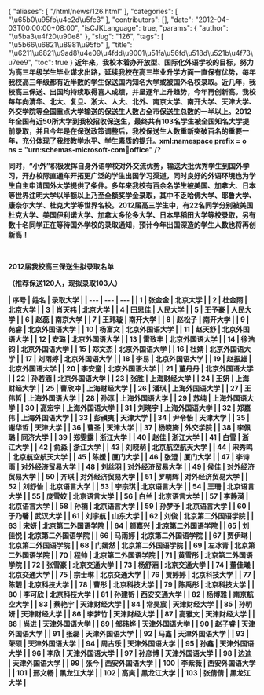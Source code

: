 {
    "aliases": [
        "/html/news/126.html"
    ],
    "categories": [
        "\u65b0\u95fb\u4e2d\u5fc3"
    ],
    "contributors": [],
    "date": "2012-04-03T00:00:00+08:00",
    "isCJKLanguage": true,
    "params": {
        "author": "\u5ba3\u4f20\u90e8"
    },
    "slug": "126",
    "tags": [
        "\u5b66\u6821\u8981\u95fb"
    ],
    "title": "\u6211\u6821\u9ad8\u4e09\u4fdd\u9001\u51fa\u56fd\u518d\u521b\u4f73\u7ee9",
    "toc": true
}
**近年来，我校本着办开放型、国际化外语学校的目标，努力为高三年级学生毕业谋求出路，延续我校在高三毕业升学方面一直保有优势，每年我校高三年级都有近半数的学生保送国内知名大学或被国外名校录取。近几年，我校高三保送、出国均持续取得喜人成绩，并呈逐年上升趋势，今年再创新高。我校每年向清华、北大、复旦、浙大、人大、北外、南京大学、南开大学、天津大学、外交学院等全国重点大学输送的保送生人数占全市保送生总数的一半以上。2012年全国有近50所大学到我校招收保送生，最终共有103名学生被全国知名大学提前录取，并且今年是在保送政策调整后，我校保送生人数重新突破百名的重要一年，充分体现了我校教学水平、学生素质的提升。xml:namespace prefix = o ns = "urn:schemas-microsoft-com:office:office" /?**

**同时，“小外”积极发挥自身外语学校对外交流优势，输送大批优秀学生到国外学习，开办校际直通车开拓更广泛的学生出国学习渠道，同时良好的外语环境也为学生自主申请国外大学提供了条件。多年来我校有百余名学生被美国、加拿大、日本等世界注明大学以半额以上乃至全额奖学金录取，其中不乏哈佛大学、耶鲁大学、康奈尔大学、杜克大学等世界名校。2012届高三学生中，有22名同学分别被美国杜克大学、美国伊利诺大学、加拿大多伦多大学、日本早稻田大学等校录取，另有数十名同学正在等待国外学校的录取通知，预计今年出国深造的学生人数也将再创新高！**

  

**2012届我校高三保送生拟录取名单**

**（推荐保送120人，现拟录取103人）**

 **| **序号** | **姓名** | **录取大学** |
| --- | --- | --- |
| **1** | **张金金** | **北京大学** |
| **2** | **杜金雨** | **北京大学** |
| **3** | **肖天祎** | **北京大学** |
| **4** | **田思佳** | **人民大学** |
| **5** | **王予豪** | **人民大学** |
| **6** | **赵蕊** | **南京大学** |
| **7** | **王玮璇** | **南开大学** |
| **8** | **赵松子** | **南开大学** |
| **9** | **苑睿** | **北京外国语大学** |
| **10** | **杨富文** | **北京外国语大学** |
| **11** | **赵天舒** | **北京外国语大学** |
| **12** | **安璐** | **北京外国语大学** |
| **13** | **雷致丰** | **北京外国语大学** |
| **14** | **徐浩钧** | **北京外国语大学** |
| **15** | **郑文杰** | **北京外国语大学** |
| **16** | **杜婧** | **北京外国语大学** |
| **17** | **刘雨婷** | **北京外国语大学** |
| **18** | **李易** | **北京外国语大学** |
| **19** | **赵振雄** | **北京外国语大学** |
| **20** | **李安童** | **北京外国语大学** |
| **21** | **董丹丹** | **北京外国语大学** |
| **22** | **孙若涵** | **北京外国语大学** |
| **23** | **张胜** | **上海财经大学** |
| **24** | **王妍** | **上海财经大学** |
| **25** | **曹欣冲** | **上海财经大学** |
| **26** | **潘琪** | **上海外国语大学** |
| **27** | **王伟哲** | **上海外国语大学** |
| **28** | **孙淳** | **上海外国语大学** |
| **29** | **苏纯** | **上海外国语大学** |
| **30** | **高宏宇** | **上海外国语大学** |
| **31** | **刘晓宇** | **上海外国语大学** |
| **32** | **郑嘉伟** | **上海外国语大学** |
| **33** | **彭禛夷** | **天津大学** |
| **34** | **尹令怡** | **天津大学** |
| **35** | **谢华哲** | **天津大学** |
| **36** | **曹圣** | **天津大学** |
| **37** | **杨晓旖** | **外交学院** |
| **38** | **李佩璐** | **同济大学** |
| **39** | **郑雯露** | **浙江大学** |
| **40** | **赵佳** | **浙江大学** |
| **41** | **白雪** | **浙江大学** |
| **42** | **俞淼** | **浙江大学** |
| **43** | **刘晓萌** | **北京航空航天大学** |
| **44** | **宋秀鸣** | **北京航空航天大学** |
| **45** | **陈媛** | **厦门大学** |
| **46** | **张澄** | **厦门大学** |
| **47** | **李诗雨** | **对外经济贸易大学** |
| **48** | **刘丝羽** | **对外经济贸易大学** |
| **49** | **侯佳** | **对外经济贸易大学** |
| **50** | **齐琪** | **对外经济贸易大学** |
| **51** | **罗朝辉** | **对外经济贸易大学** |
| **52** | **刘舒怡** | **北京语言大学** |
| **53** | **李宗琪** | **北京语言大学** |
| **54** | **王珊** | **北京语言大学** |
| **55** | **庞雪姣** | **北京语言大学** |
| **56** | **白兰** | **北京语言大学** |
| **57** | **李静漪** | **北京语言大学** |
| **58** | **孙楠** | **北京语言大学** |
| **59** | **孙梦予** | **北京语言大学** |
| **60** | **于乃馨** | **武汉大学** |
| **61** | **刘宇航** | **山东大学** |
| **62** | **刘俊** | **北京第二外国语学院** |
| **63** | **宋妍** | **北京第二外国语学院** |
| **64** | **颜嘉兴** | **北京第二外国语学院** |
| **65** | **刘佳悦** | **北京第二外国语学院** |
| **66** | **马雨婷** | **北京第二外国语学院** |
| **67** | **贾伊琳** | **北京第二外国语学院** |
| **68** | **门嫣然** | **北京第二外国语学院** |
| **69** | **左冰青** | **北京第二外国语学院** |
| **70** | **程帅** | **北京第二外国语学院** |
| **71** | **黄雪彤** | **北京第二外国语学院** |
| **72** | **张雪豪** | **北京交通大学** |
| **73** | **杨舒涵** | **北京交通大学** |
| **74** | **董佳曦** | **北京交通大学** |
| **75** | **宗士琳** | **北京交通大学** |
| **76** | **贾婷婷** | **北京科技大学** |
| **77** | **陈靓** | **北京科技大学** |
| **78** | **曹彤** | **北京科技大学** |
| **79** | **陈禹彤** | **北京科技大学** |
| **80** | **李可欣** | **北京科技大学** |
| **81** | **孙建哿** | **西安交通大学** |
| **82** | **杨博雅** | **南京航空大学** |
| **83** | **蔡艳宇** | **天津财经大学** |
| **84** | **常昊宸** | **天津财经大学** |
| **85** | **孙明妍** | **天津财经大学** |
| **86** | **李梦竹** | **天津财经大学** |
| **87** | **高雅文** | **天津财经大学** |
| **88** | **尚进** | **天津外国语大学** |
| **89** | **邹玮烨** | **天津外国语大学** |
| **90** | **赵子睿** | **天津外国语大学** |
| **91** | **张磊** | **天津外国语大学** |
| **92** | **马鑫** | **天津外国语大学** |
| **93** | **荣硕** | **天津外国语大学** |
| **94** | **周古乐** | **天津外国语大学** |
| **95** | **孙鑫** | **天津外国语大学** |
| **96** | **李欣** | **天津外国语大学** |
| **97** | **孙彦博** | **天津外国语大学** |
| **98** | **边迪** | **天津外国语大学** |
| **99** | **张今** | **西安外国语大学** |
| **100** | **李紫薇** | **西安外国语大学** |
| **101** | **邢文畅** | **黑龙江大学** |
| **102** | **高爽** | **黑龙江大学** |
| **103** | **张倩倩** | **黑龙江大学** |**  